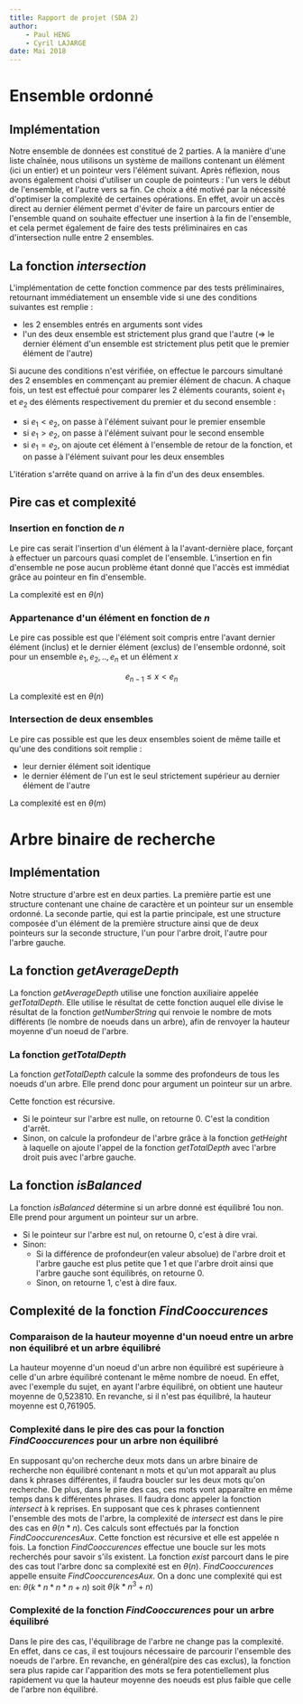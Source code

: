 ```yaml
---
title: Rapport de projet (SDA 2)
author:
    - Paul HENG
    - Cyril LAJARGE
date: Mai 2018
---
```


# Ensemble ordonné

## Implémentation

Notre ensemble de données est constitué de 2 parties. A la manière d'une liste chaînée, nous utilisons un système de maillons contenant un élément (ici un entier) et un pointeur vers l'élément suivant. Après réflexion, nous avons également choisi d'utiliser un couple de pointeurs : l'un vers le début de l'ensemble, et l'autre vers sa fin. Ce choix a été motivé par la nécessité d'optimiser la complexité de certaines opérations. En effet, avoir un accès direct au dernier élément permet d'éviter de faire un parcours entier de l'ensemble quand on souhaite effectuer une insertion à la fin de l'ensemble, et cela permet également de faire des tests préliminaires en cas d'intersection nulle entre 2 ensembles.

## La fonction _intersection_

L'implémentation de cette fonction commence par des tests préliminaires, retournant immédiatement un ensemble vide si une des conditions suivantes est remplie :

* les 2 ensembles entrés en arguments sont vides
* l'un des deux ensemble est strictement plus grand que l'autre ($\Rightarrow$ le dernier élément d'un ensemble est strictement plus petit que le premier élément de l'autre)

Si aucune des conditions n'est vérifiée, on effectue le parcours simultané des 2 ensembles en commençant au premier élément de chacun. A chaque fois, un test est effectué pour comparer les 2 éléments courants, soient $e_1$ et $e_2$ des éléments respectivement du premier et du second ensemble :

* si $e_1 < e_2$, on passe à l'élément suivant pour le premier ensemble
* si $e_1 > e_2$, on passe à l'élément suivant pour le second ensemble
* si $e_1 = e_2$, on ajoute cet élément à l'ensemble de retour de la fonction, et on passe à l'élément suivant pour les deux ensembles

L'itération s'arrête quand on arrive à la fin d'un des deux ensembles.

## Pire cas et complexité

### Insertion en fonction de $n$

Le pire cas serait l'insertion d'un élément à la l'avant-dernière place, forçant à effectuer un parcours quasi complet de l'ensemble. L'insertion en fin d'ensemble ne pose aucun problème étant donné que l'accès est immédiat grâce au pointeur en fin d'ensemble.

La complexité est en $\theta(n)$

### Appartenance d'un élément en fonction de $n$

Le pire cas possible est que l'élément soit compris entre l'avant dernier élément (inclus) et le dernier élément (exclus) de l'ensemble ordonné, soit pour un ensemble $e_1, e_2, .., e_n$ et un élément $x$

$$ e_{n-1} \leq x < e_n$$

La complexité est en $\theta(n)$

### Intersection de deux ensembles

Le pire cas possible est que les deux ensembles soient de même taille et qu'une des conditions soit remplie :

* leur dernier élément soit identique
* le dernier élément de l'un est le seul strictement supérieur au dernier élément de l'autre


La complexité est en $\theta(m)$

# Arbre binaire de recherche

## Implémentation

Notre structure d'arbre est en deux parties. La première partie est une structure contenant une chaine de caractère et un pointeur sur un ensemble ordonné. La seconde partie, qui est la partie principale, est une structure composée d'un élément de la première structure ainsi que de deux pointeurs sur la seconde structure, l'un pour l'arbre droit, l'autre pour l'arbre gauche.

## La fonction _getAverageDepth_

La fonction _getAverageDepth_ utilise une fonction auxiliaire appelée _getTotalDepth_.
Elle utilise le résultat de cette fonction auquel elle divise le résultat de la fonction _getNumberString_ qui renvoie le nombre de mots différents (le nombre de noeuds dans un arbre), afin de renvoyer la hauteur moyenne d'un noeud de l'arbre.

### La fonction _getTotalDepth_

La fonction _getTotalDepth_ calcule la somme des profondeurs de tous les noeuds d'un arbre.
Elle prend donc pour argument un pointeur sur un arbre.

Cette fonction est récursive.

* Si le pointeur sur l'arbre est nulle, on retourne 0. C'est la condition d'arrêt.
* Sinon, on calcule la profondeur de l'arbre grâce à la fonction _getHeight_ à laquelle on ajoute l'appel de la fonction _getTotalDepth_ avec l'arbre droit puis avec l'arbre gauche.

## La fonction _isBalanced_

La fonction _isBalanced_ détermine si un arbre donné est équilibré 1ou non. Elle prend pour argument un pointeur sur un arbre.

* Si le pointeur sur l'arbre est nul, on retourne 0, c'est à dire vrai.
* Sinon:
    - Si la différence de profondeur(en valeur absolue) de l'arbre droit et l'arbre gauche est plus petite que 1 et que l'arbre droit ainsi que l'arbre gauche sont équilibrés, on retourne 0.
    - Sinon, on retourne 1, c'est à dire faux.

## Complexité de la fonction _FindCooccurences_

### Comparaison de la hauteur moyenne d'un noeud entre un arbre non équilibré et un arbre équilibré

 La hauteur moyenne d'un noeud d'un arbre non équilibré est supérieure à celle d'un arbre équilibré contenant le même nombre de noeud. En effet, avec l'exemple du sujet, en ayant l'arbre équilibré, on obtient une hauteur moyenne de 0,523810. En revanche, si il n'est pas équilibré, la hauteur moyenne est 0,761905.

### Complexité dans le pire des cas pour la fonction _FindCooccurences_ pour un arbre non équilibré

En supposant qu'on recherche deux mots dans un arbre binaire de recherche non équilibré contenant n mots et qu'un mot apparaît au plus dans k phrases différentes, il faudra boucler sur les deux mots qu'on recherche. De plus, dans le pire des cas, ces mots vont apparaître en même temps dans k différentes phrases. Il faudra donc appeler la fonction _intersect_ à k reprises. En supposant que ces k phrases contiennent l'ensemble des mots de l'arbre, la complexité de _intersect_ est dans le pire des cas en $\theta(n*n)$. Ces calculs sont effectués par la fonction _FindCooccurencesAux_. Cette fonction est récursive et elle est appelée n fois.
La fonction _FindCooccurences_ effectue une boucle sur les mots recherchés pour savoir s'ils existent. La fonction _exist_ parcourt dans le pire des cas tout l'arbre donc sa complexité est en $\theta(n)$. _FindCooccurences_ appelle ensuite _FindCooccurencesAux_.
On a donc une complexité qui est en:
 $\theta(k*n*n*n+n)$ soit $\theta(k*n^3+n)$

### Complexité de la fonction _FindCooccurences_ pour un arbre équilibré

Dans le pire des cas, l'équilibrage de l'arbre ne change pas la complexité. En effet, dans ce cas, il est toujours nécessaire de parcourir l'ensemble des noeuds de l'arbre. En revanche, en général(pire des cas exclus), la fonction sera plus rapide car l'apparition des mots se fera potentiellement plus rapidement vu que la hauteur moyenne des noeuds est plus faible que celle de l'arbre non équilibré.
